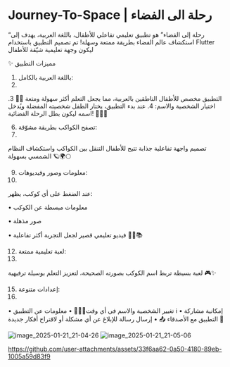 ﻿# Journey-To-Space | رحلة الى الفضاء
 “رحلة إلى الفضاء” هو تطبيق تعليمي تفاعلي للأطفال، باللغة العربية، يهدف إلى استكشاف عالم الفضاء بطريقة ممتعة وسهلة! تم تصميم التطبيق باستخدام Flutter ليكون وجهة تعليمية شيّقة للأطفال

✨ مميزات التطبيق
 1. باللغة العربية بالكامل:
 2. 
التطبيق مخصص للأطفال الناطقين بالعربية، مما يجعل التعلم أكثر سهولة ومتعة 📝🌟
 3. اختيار الشخصية والاسم:
 4. 
عند بدء التطبيق، يختار الطفل شخصيته المفضلة ويُدخل اسمه ليكون بطل الرحلة الفضائية! 🧑‍🚀🌟

 6. تصفح الكواكب بطريقة مشوّقة:
 7. 
تصميم واجهة تفاعلية جذابة تتيح للأطفال التنقل بين الكواكب واستكشاف النظام الشمسي بسهولة 🪐🌍🌕

 9. معلومات وصور وفيديوهات:
 10. 
عند الضغط على أي كوكب، يظهر:

 • معلومات مبسطة عن الكوكب
 
 • صور مذهلة
 
 • فيديو تعليمي قصير لجعل التجربة أكثر تفاعلية 🎥📸📚
 
 12. لعبة تعليمية ممتعة:
 13. 
لعبة بسيطة تربط اسم الكوكب بصورته الصحيحة، لتعزيز التعلم بوسيلة ترفيهية 🎮✨

 15. إعدادات متنوعة:
 16. 
 • تغيير الشخصية والاسم في أي وقت👩‍🚀🔄
 • معلومات عن التطبيق ℹ️
 • إمكانية مشاركة التطبيق مع الأصدقاء 📤
 • إرسال رسالة للإبلاغ عن أي مشكلة أو لاقتراح أفكار جديدة 💌

![image_2025-01-21_21-04-26](https://github.com/user-attachments/assets/7a559138-379e-4980-b91a-892c069c8859) ![image_2025-01-21_21-05-06](https://github.com/user-attachments/assets/9942a048-7f01-4ce9-bf4f-8502f4a6ac6a)




https://github.com/user-attachments/assets/33f6aa62-0a50-4180-89eb-1005a59d83f9

